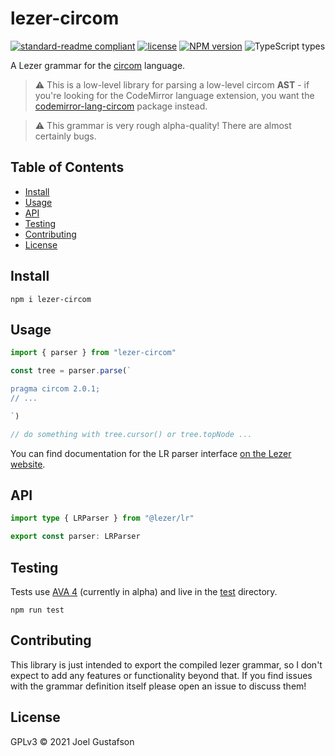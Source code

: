 # lezer-circom

[![standard-readme compliant](https://img.shields.io/badge/readme%20style-standard-brightgreen.svg)](https://github.com/RichardLitt/standard-readme) [![license](https://img.shields.io/github/license/joeltg/lezer-circom)](https://opensource.org/licenses/GPL-3.0) [![NPM version](https://img.shields.io/npm/v/lezer-circom)](https://www.npmjs.com/package/lezer-circom) ![TypeScript types](https://img.shields.io/npm/types/lezer-circom)

A Lezer grammar for the [circom](https://docs.circom.io/) language.

> ⚠️ This is a low-level library for parsing a low-level circom **AST** - if you're looking for the CodeMirror language extension, you want the [codemirror-lang-circom](https://github.com/joeltg/codemirror-lang-circom) package instead.

> ⚠️ This grammar is very rough alpha-quality! There are almost certainly bugs.

## Table of Contents

- [Install](#install)
- [Usage](#usage)
- [API](#api)
- [Testing](#testing)
- [Contributing](#contributing)
- [License](#license)

## Install

```
npm i lezer-circom
```

## Usage

```ts
import { parser } from "lezer-circom"

const tree = parser.parse(`

pragma circom 2.0.1;
// ...

`)

// do something with tree.cursor() or tree.topNode ...
```

You can find documentation for the LR parser interface [on the Lezer website](https://lezer.codemirror.net/docs/ref/).

## API

```ts
import type { LRParser } from "@lezer/lr"

export const parser: LRParser
```

## Testing

Tests use [AVA 4](https://github.com/avajs/ava) (currently in alpha) and live in the [test](./test/) directory.

```
npm run test
```

## Contributing

This library is just intended to export the compiled lezer grammar, so I don't expect to add any features or functionality beyond that. If you find issues with the grammar definition itself please open an issue to discuss them!

## License

GPLv3 © 2021 Joel Gustafson
